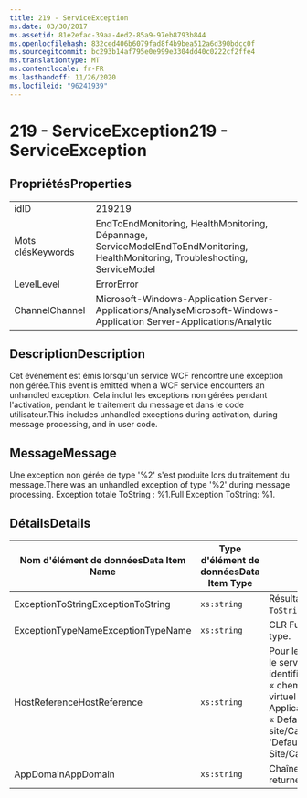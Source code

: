 ```yaml
---
title: 219 - ServiceException
ms.date: 03/30/2017
ms.assetid: 81e2efac-39aa-4ed2-85a9-97eb8793b844
ms.openlocfilehash: 832ced406b6079fad8f4b9bea512a6d390bdcc0f
ms.sourcegitcommit: bc293b14af795e0e999e3304dd40c0222cf2ffe4
ms.translationtype: MT
ms.contentlocale: fr-FR
ms.lasthandoff: 11/26/2020
ms.locfileid: "96241939"
---
```

# <a name="219---serviceexception"></a><span data-ttu-id="de365-102">219 - ServiceException</span><span class="sxs-lookup"><span data-stu-id="de365-102">219 - ServiceException</span></span>

## <a name="properties"></a><span data-ttu-id="de365-103">Propriétés</span><span class="sxs-lookup"><span data-stu-id="de365-103">Properties</span></span>  
  
|||  
|-|-|  
|<span data-ttu-id="de365-104">id</span><span class="sxs-lookup"><span data-stu-id="de365-104">ID</span></span>|<span data-ttu-id="de365-105">219</span><span class="sxs-lookup"><span data-stu-id="de365-105">219</span></span>|  
|<span data-ttu-id="de365-106">Mots clés</span><span class="sxs-lookup"><span data-stu-id="de365-106">Keywords</span></span>|<span data-ttu-id="de365-107">EndToEndMonitoring, HealthMonitoring, Dépannage, ServiceModel</span><span class="sxs-lookup"><span data-stu-id="de365-107">EndToEndMonitoring, HealthMonitoring, Troubleshooting, ServiceModel</span></span>|  
|<span data-ttu-id="de365-108">Level</span><span class="sxs-lookup"><span data-stu-id="de365-108">Level</span></span>|<span data-ttu-id="de365-109">Error</span><span class="sxs-lookup"><span data-stu-id="de365-109">Error</span></span>|  
|<span data-ttu-id="de365-110">Channel</span><span class="sxs-lookup"><span data-stu-id="de365-110">Channel</span></span>|<span data-ttu-id="de365-111">Microsoft-Windows-Application Server-Applications/Analyse</span><span class="sxs-lookup"><span data-stu-id="de365-111">Microsoft-Windows-Application Server-Applications/Analytic</span></span>|  
  
## <a name="description"></a><span data-ttu-id="de365-112">Description</span><span class="sxs-lookup"><span data-stu-id="de365-112">Description</span></span>  

 <span data-ttu-id="de365-113">Cet événement est émis lorsqu'un service WCF rencontre une exception non gérée.</span><span class="sxs-lookup"><span data-stu-id="de365-113">This event is emitted when a WCF service encounters an unhandled exception.</span></span> <span data-ttu-id="de365-114">Cela inclut les exceptions non gérées pendant l'activation, pendant le traitement du message et dans le code utilisateur.</span><span class="sxs-lookup"><span data-stu-id="de365-114">This includes unhandled exceptions during activation, during message processing, and in user code.</span></span>  
  
## <a name="message"></a><span data-ttu-id="de365-115">Message</span><span class="sxs-lookup"><span data-stu-id="de365-115">Message</span></span>  

 <span data-ttu-id="de365-116">Une exception non gérée de type '%2' s'est produite lors du traitement du message.</span><span class="sxs-lookup"><span data-stu-id="de365-116">There was an unhandled exception of type '%2' during message processing.</span></span> <span data-ttu-id="de365-117">Exception totale ToString : %1.</span><span class="sxs-lookup"><span data-stu-id="de365-117">Full Exception ToString: %1.</span></span>  
  
## <a name="details"></a><span data-ttu-id="de365-118">Détails</span><span class="sxs-lookup"><span data-stu-id="de365-118">Details</span></span>  
  
|<span data-ttu-id="de365-119">Nom d'élément de données</span><span class="sxs-lookup"><span data-stu-id="de365-119">Data Item Name</span></span>|<span data-ttu-id="de365-120">Type d'élément de données</span><span class="sxs-lookup"><span data-stu-id="de365-120">Data Item Type</span></span>|<span data-ttu-id="de365-121">Description</span><span class="sxs-lookup"><span data-stu-id="de365-121">Description</span></span>|  
|--------------------|--------------------|-----------------|  
|<span data-ttu-id="de365-122">ExceptionToString</span><span class="sxs-lookup"><span data-stu-id="de365-122">ExceptionToString</span></span>|`xs:string`|<span data-ttu-id="de365-123">Résultat de l'appel à `ToString`() sur l'exception CLR.</span><span class="sxs-lookup"><span data-stu-id="de365-123">The result of calling `ToString`() on the CLR exception.</span></span>|  
|<span data-ttu-id="de365-124">ExceptionTypeName</span><span class="sxs-lookup"><span data-stu-id="de365-124">ExceptionTypeName</span></span>|`xs:string`|<span data-ttu-id="de365-125">CLR FullName du type de l'exception.</span><span class="sxs-lookup"><span data-stu-id="de365-125">The CLR FullName of the exception's type.</span></span>|  
|<span data-ttu-id="de365-126">HostReference</span><span class="sxs-lookup"><span data-stu-id="de365-126">HostReference</span></span>|`xs:string`|<span data-ttu-id="de365-127">Pour les services hébergés par le Web, ce champ identifie de manière unique le service dans la hiérarchie Web.</span><span class="sxs-lookup"><span data-stu-id="de365-127">For Web-hosted services, this field uniquely identifies the service in the Web hierarchy.</span></span> <span data-ttu-id="de365-128">Son format est défini en tant que « chemin d’accès virtuel de l’application nom du site Web&#124;chemin d’accès virtuel du service&#124;ServiceName ».</span><span class="sxs-lookup"><span data-stu-id="de365-128">Its format is defined as 'Web Site Name Application Virtual Path&#124;Service Virtual Path&#124;ServiceName'.</span></span> <span data-ttu-id="de365-129">Exemple : « Default Web site/CalculatorApplication&#124;/CalculatorService.svc&#124;CalculatorService ».</span><span class="sxs-lookup"><span data-stu-id="de365-129">Example: 'Default Web Site/CalculatorApplication&#124;/CalculatorService.svc&#124;CalculatorService'.</span></span>|  
|<span data-ttu-id="de365-130">AppDomain</span><span class="sxs-lookup"><span data-stu-id="de365-130">AppDomain</span></span>|`xs:string`|<span data-ttu-id="de365-131">Chaîne retournée par AppDomain.CurrentDomain.FriendlyName.</span><span class="sxs-lookup"><span data-stu-id="de365-131">The string returned by AppDomain.CurrentDomain.FriendlyName.</span></span>|
